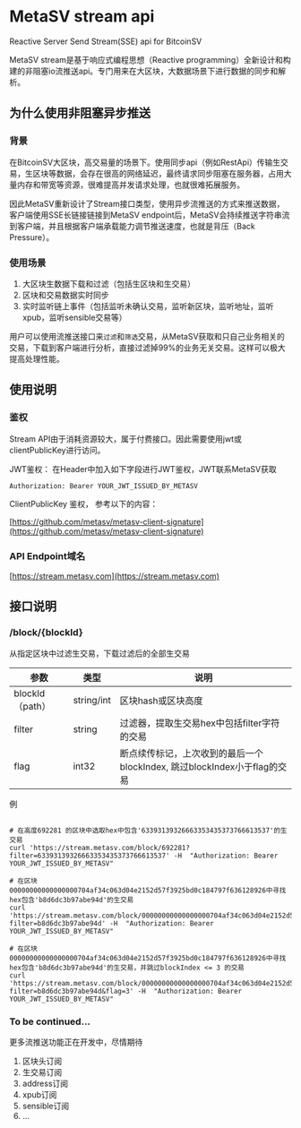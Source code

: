 # MetaSV stream api

Reactive Server Send Stream(SSE) api for BitcoinSV

MetaSV stream是基于响应式编程思想（Reactive programming）全新设计和构建的非阻塞io流推送api。专门用来在大区块，大数据场景下进行数据的同步和解析。

## 为什么使用非阻塞异步推送

### 背景

在BitcoinSV大区块，高交易量的场景下。使用同步api（例如RestApi）传输生交易，生区块等数据，会存在很高的网络延迟，最终请求同步阻塞在服务器，占用大量内存和带宽等资源，很难提高并发请求处理，也就很难拓展服务。

因此MetaSV重新设计了Stream接口类型，使用异步流推送的方式来推送数据，客户端使用SSE长链接链接到MetaSV endpoint后，MetaSV会持续推送字符串流到客户端，并且根据客户端承载能力调节推送速度，也就是背压（Back Pressure）。

### 使用场景

1. 大区块生数据下载和过滤（包括生区块和生交易）
2. 区块和交易数据实时同步
3. 实时监听链上事件（包括监听未确认交易，监听新区块，监听地址，监听xpub，监听sensible交易等）

用户可以使用流推送接口来`过滤`和`筛选`交易，从MetaSV获取和只自己业务相关的交易，下载到客户端进行分析，直接过滤掉99%的业务无关交易。这样可以极大提高处理性能。

## 使用说明

### 鉴权

Stream API由于消耗资源较大，属于付费接口。因此需要使用jwt或clientPublicKey进行访问。

JWT鉴权： 在Header中加入如下字段进行JWT鉴权，JWT联系MetaSV获取

```
Authorization: Bearer YOUR_JWT_ISSUED_BY_METASV
```

ClientPublicKey 鉴权， 参考以下的内容：

[https://github.com/metasv/metasv-client-signature](https://github.com/metasv/metasv-client-signature)

### API Endpoint域名

[https://stream.metasv.com](https://stream.metasv.com)

## 接口说明

### /block/{blockId}

从指定区块中过滤生交易，下载过滤后的全部生交易

|  参数   | 类型  | 说明  |
|  ----  | ----  | ----  |
| blockId（path）  | string/int | 区块hash或区块高度  |
| filter  | string | 过滤器，提取生交易hex中包括filter字符的交易  |
| flag  | int32 | 断点续传标记，上次收到的最后一个blockIndex, 跳过blockIndex小于flag的交易  |

例

```curl

# 在高度692281 的区块中选取hex中包含'63393139326663353435373766613537'的生交易
curl 'https://stream.metasv.com/block/692281?filter=63393139326663353435373766613537' -H  "Authorization: Bearer YOUR_JWT_ISSUED_BY_METASV"

# 在区块00000000000000000704af34c063d04e2152d57f3925bd0c184797f636128926中寻找hex包含'b8d6dc3b97abe94d'的生交易
curl 'https://stream.metasv.com/block/00000000000000000704af34c063d04e2152d57f3925bd0c184797f636128926?filter=b8d6dc3b97abe94d' -H  "Authorization: Bearer YOUR_JWT_ISSUED_BY_METASV"

# 在区块00000000000000000704af34c063d04e2152d57f3925bd0c184797f636128926中寻找hex包含'b8d6dc3b97abe94d'的生交易，并跳过blockIndex <= 3 的交易
curl 'https://stream.metasv.com/block/00000000000000000704af34c063d04e2152d57f3925bd0c184797f636128926?filter=b8d6dc3b97abe94d&flag=3' -H  "Authorization: Bearer YOUR_JWT_ISSUED_BY_METASV"

```

### To be continued...

更多流推送功能正在开发中，尽情期待

1. 区块头订阅
2. 生交易订阅
3. address订阅
4. xpub订阅
5. sensible订阅
6. ...